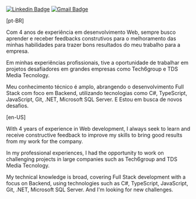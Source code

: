 [![Linkedin Badge](https://img.shields.io/static/v1?label=&message=Marco%20Antonio%20Giacomini&color=blue&logo=Linkedin&logoColor=white&link=https://www.linkedin.com/in/marco-giacomini/)](https://www.linkedin.com/in/marco-giacomini/) 
[![Gmail Badge](https://img.shields.io/static/v1?label=&message=marco.contato@gmail.com&color=red&logo=Gmail&logoColor=white&link=mailto:marco.contato@gmail.com)](mailto:marco.contato@gmail.com)

[pt-BR]

Com 4 anos de experiência em desenvolvimento Web, sempre busco aprender e receber feedbacks construtivos para o melhoramento das minhas habilidades para trazer bons resultados do meu trabalho para a empresa.

Em minhas experiências profissionais, tive a oportunidade de trabalhar em projetos desafiadores em grandes empresas como Tech6group e TDS Media Tecnology.

Meu conhecimento técnico é amplo, abrangendo o desenvolvimento Full Stack com foco em Backend, utilizando tecnologias como C#, TypeScript, JavaScript, Git, .NET, Microsoft SQL Server. E Estou em busca de novos desafios.

[en-US]

With 4 years of experience in Web development, I always seek to learn and receive constructive feedback to improve my skills to bring good results from my work for the company.

In my professional experiences,
I had the opportunity to work on challenging projects in large companies such as Tech6group and TDS Media Tecnology.

My technical knowledge is broad, covering Full Stack development with a focus on Backend, using technologies such as C#, TypeScript, JavaScript, Git, .NET, Microsoft SQL Server. And I'm looking for new challenges.
